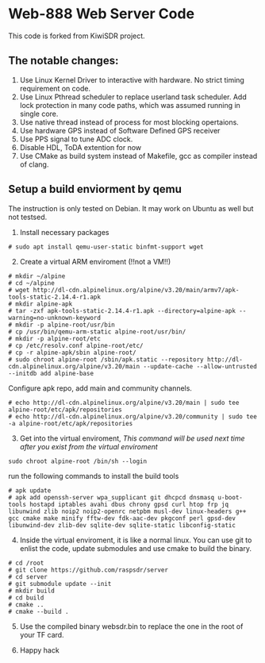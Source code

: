 # Web-888 Web Server Code

This code is forked from KiwiSDR project.

## The notable changes:

1. Use Linux Kernel Driver to interactive with hardware. No strict timing requirement on code.
1. Use Linux Pthread scheduler to replace userland task scheduler. Add lock protection in many code paths, which was assumed running in single core.
1. Use native thread instead of process for most blocking opertaions.
1. Use hardware GPS instead of Software Defined GPS receiver
1. Use PPS signal to tune ADC clock.
1. Disable HDL, ToDA extention for now
1. Use CMake as build system instead of Makefile, gcc as compiler instead of clang.

## Setup a build enviorment by qemu

The instruction is only tested on Debian. It may work on Ubuntu as well but not testsed.

1. Install necessary packages
```
# sudo apt install qemu-user-static binfmt-support wget
```

2. Create a virtual ARM enviroment (!!not a VM!!)
```
# mkdir ~/alpine
# cd ~/alpine
# wget http://dl-cdn.alpinelinux.org/alpine/v3.20/main/armv7/apk-tools-static-2.14.4-r1.apk
# mkdir alpine-apk
# tar -zxf apk-tools-static-2.14.4-r1.apk --directory=alpine-apk --warning=no-unknown-keyword
# mkdir -p alpine-root/usr/bin
# cp /usr/bin/qemu-arm-static alpine-root/usr/bin/
# mkdir -p alpine-root/etc
# cp /etc/resolv.conf alpine-root/etc/
# cp -r alpine-apk/sbin alpine-root/
# sudo chroot alpine-root /sbin/apk.static --repository http://dl-cdn.alpinelinux.org/alpine/v3.20/main --update-cache --allow-untrusted --initdb add alpine-base
```

Configure apk repo, add main and community channels.
```
# echo http://dl-cdn.alpinelinux.org/alpine/v3.20/main | sudo tee alpine-root/etc/apk/repositories
# echo http://dl-cdn.alpinelinux.org/alpine/v3.20/community | sudo tee -a alpine-root/etc/apk/repositories
```

3. Get into the virtual enviroment, *This command will be used next time after you exist from the virtual enviroment*
```
sudo chroot alpine-root /bin/sh --login
```

run the following commands to install the build tools
```
# apk update
# apk add openssh-server wpa_supplicant git dhcpcd dnsmasq u-boot-tools hostapd iptables avahi dbus chrony gpsd curl htop frp jq libunwind zlib noip2 noip2-openrc netpbm musl-dev linux-headers g++ gcc cmake make minify fftw-dev fdk-aac-dev pkgconf perl gpsd-dev libunwind-dev zlib-dev sqlite-dev sqlite-static libconfig-static
```

4. Inside the virtual enviroment, it is like a normal linux. You can use git to enlist the code, update submodules and use cmake to build the binary.
```
# cd /root
# git clone https://github.com/raspsdr/server
# cd server
# git submodule update --init
# mkdir build
# cd build
# cmake ..
# cmake --build .
```

5. Use the compiled binary websdr.bin to replace the one in the root of your TF card.

6. Happy hack